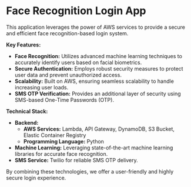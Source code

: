 # Face Recognition Login App

This application leverages the power of AWS services to provide a secure and efficient face recognition-based login system.

**Key Features:**

* **Face Recognition:** Utilizes advanced machine learning techniques to accurately identify users based on facial biometrics.
* **Secure Authentication:** Employs robust security measures to protect user data and prevent unauthorized access.
* **Scalability:** Built on AWS, ensuring seamless scalability to handle increasing user loads.
* **SMS OTP Verification:** Provides an additional layer of security using SMS-based One-Time Passwords (OTP).

**Technical Stack:**

* **Backend:**
    * **AWS Services:** Lambda, API Gateway, DynamoDB, S3 Bucket, Elastic Container Registry
    * **Programming Language:** Python
* **Machine Learning:** Leveraging state-of-the-art machine learning libraries for accurate face recognition.
* **SMS Service:** Twilio for reliable SMS OTP delivery.

By combining these technologies, we offer a user-friendly and highly secure login experience.
